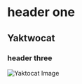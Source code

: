 # header one
## Yaktwocat
### header three

![Yaktocat Image](https://octodex.github.com/images/yaktocat.png)
